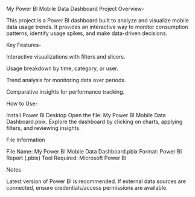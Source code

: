 My Power BI Mobile Data Dashboard
Project Overview-

This project is a Power BI dashboard built to analyze and visualize mobile data usage trends. It provides an interactive way to monitor consumption patterns, identify usage spikes, and make data-driven decisions.

Key Features-

Interactive visualizations with filters and slicers.

Usage breakdown by time, category, or user.

Trend analysis for monitoring data over periods.

Comparative insights for performance tracking.

How to Use-

Install Power BI Desktop
Open the file: My Power BI Mobile Data Dashboard.pbix.
Explore the dashboard by clicking on charts, applying filters, and reviewing insights.

File Information

File Name: My Power BI Mobile Data Dashboard.pbix
Format: Power BI Report (.pbix)
Tool Required: Microsoft Power BI

Notes

Latest version of Power BI is recommended.
If external data sources are connected, ensure credentials/access permissions are available.
